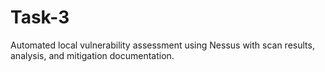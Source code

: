 # Task-3
Automated local vulnerability assessment using Nessus with scan results, analysis, and mitigation documentation.
